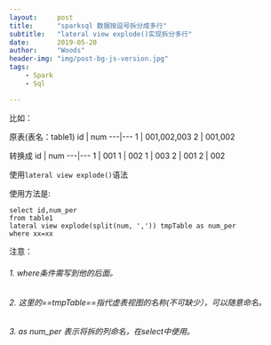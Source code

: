 ```yaml
---
layout:     post
title:      "sparksql 数据按逗号拆分成多行"
subtitle:   "lateral view explode()实现拆分多行"
date:       2019-05-20
author:     "Woods"
header-img: "img/post-bg-js-version.jpg"
tags:
    - Spark
    - Sql

---
```

    

比如：

原表(表名：table1)
id | num
---|---
1 | 001,002,003
2 | 001,002


转换成
id | num
---|---
1 | 001
1 | 002
1 | 003
2 | 001
2 | 002


使用`lateral view explode()`语法

使用方法是:
```
select id,num_per
from table1 
lateral view explode(split(num, ',')) tmpTable as num_per
where xx=xx
```
注意：

###### 1. where条件需写到他的后面。
###### 2. 这里的==tmpTable==指代虚表视图的名称(不可缺少），可以随意命名。
###### 3. as num_per 表示将拆的列命名，在select中使用。











